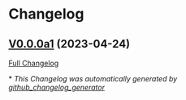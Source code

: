 # Changelog

## [V0.0.0a1](https://github.com/OpenVoiceOS/jurebes/tree/V0.0.0a1) (2023-04-24)

[Full Changelog](https://github.com/OpenVoiceOS/jurebes/compare/4b61557b9bbe4371c5337046e3ab9fefe43d8005...V0.0.0a1)



\* *This Changelog was automatically generated by [github_changelog_generator](https://github.com/github-changelog-generator/github-changelog-generator)*
